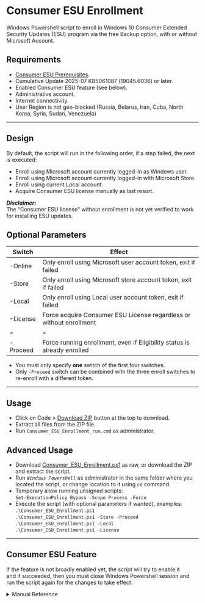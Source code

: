 Consumer ESU Enrollment
=======================

Windows Powershell script to enroll in Windows 10 Consumer Extended Security Updates (ESU) program via the free Backup option, with or without Microsoft Account.

Requirements
------------

- [Consumer ESU Prerequisites](https://support.microsoft.com/help/5063038).
- Cumulative Update 2025-07 KB5061087 (19045.6036) or later.
- Enabled Consumer ESU feature (see below).
- Administrative account.
- Internet connectivity.
- User Region is not geo-blocked (Russia, Belarus, Iran, Cuba, North Korea, Syria, Sudan, Venezuela)

______________________________

Design
------

By default, the script will run in the following order, if a step failed, the next is executed:

- Enroll using Microsoft account currently logged-in as Windows user.
- Enroll using Microsoft account currently logged-in with Microsoft Store.
- Enroll using current Local account.
- Acquire Consumer ESU license manually as last resort.

***Disclaimer:***  
The "Consumer ESU license" without enrollment is not yet verified to work for installing ESU updates.

Optional Parameters
-------------------

|Switch    |Effect|
|----------|------|
| -Online  | Only enroll using Microsoft user account token, exit if failed |
| -Store   | Only enroll using Microsoft store account token, exit if failed |
| -Local   | Only enroll using Local user account token, exit if failed |
| -License | Force acquire Consumer ESU License regardless or without enrollment |
| =        | =
| -Proceed | Force running enrollment, even if Eligibility status is already enrolled |

- You must only specify **one** switch of the first four switches.
- Only `-Proceed` switch can be combined with the three enroll switches to re-enroll with a different token.

______________________________

Usage
-----

- Click on Code > [Download ZIP](https://github.com/abbodi1406/ConsumerESU/archive/refs/heads/main.zip) button at the top to download.
- Extract all files from the ZIP file.
- Run `Consumer_ESU_Enrollment_run.cmd` as administrator.

Advanced Usage
--------------

- Download [Consumer_ESU_Enrollment.ps1](https://github.com/abbodi1406/ConsumerESU/raw/refs/heads/main/Consumer_ESU_Enrollment.ps1) as raw, or download the ZIP and extract the script.
- Run *`Windows Powershell`* as administrator in the same folder where you located the script, or change location to it using `cd` command.
- Temporary allow running unsigned scripts:  
`Set-ExecutionPolicy Bypass -Scope Process -Force`
- Execute the script (with optional parameters if wanted), examples:  
`.\Consumer_ESU_Enrollment.ps1`  
`.\Consumer_ESU_Enrollment.ps1 -Store -Proceed`  
`.\Consumer_ESU_Enrollment.ps1 -Local`  
`.\Consumer_ESU_Enrollment.ps1 -License`

______________________________

Consumer ESU Feature
--------------------

If the feature is not broadly enabled yet, the script will try to enable it  
and if succeeded, then you must close Windows Powershell session and run the script again for the changes to take effect.

<details><summary>Manual Reference</summary>

How to enable it manually yourself, this require a reboot to take effect:

- Run *`Command Prompt`* as administrator.
- Execute the following command:  
```
reg.exe add "HKLM\SYSTEM\CurrentControlSet\Policies\Microsoft\FeatureManagement\Overrides" /v 4011992206 /t REG_DWORD /d 2 /f
```
- Run *`Windows Powershell`* as administrator.
- Copy and paste the following commands together as-is, wait for "Task Completed" message:  
```
$TN = "ReconcileFeatures"; $TP = "\Microsoft\Windows\Flighting\FeatureConfig\"; $null = Enable-ScheduledTask $TN $TP
Start-ScheduledTask $TN $TP; while ((Get-ScheduledTask $TN $TP).State.value__ -eq 4) {start-sleep -sec 1}; "Task Completed"
#
$TN = "UsageDataFlushing"; $TP = "\Microsoft\Windows\Flighting\FeatureConfig\"; $null = Enable-ScheduledTask $TN $TP
Start-ScheduledTask $TN $TP; while ((Get-ScheduledTask $TN $TP).State.value__ -eq 4) {start-sleep -sec 1}; "Task Completed"
#
```
- **Restart the system**.
- .
- Run *`Command Prompt`* as administrator.
- Execute the following commands:  
```
cmd /c ClipESUConsumer.exe -evaluateEligibility
reg.exe query "HKCU\SOFTWARE\Microsoft\Windows NT\CurrentVersion\Windows\ConsumerESU"
```
- Verify that the last command shows **ESUEligibility** value as non-zero.  
if so, proceed to run the powershell script as explained above.
- If the value is zero `0x0` or does not exist, then the operation is failed, and you have to wait for official broad availability.
</details>
